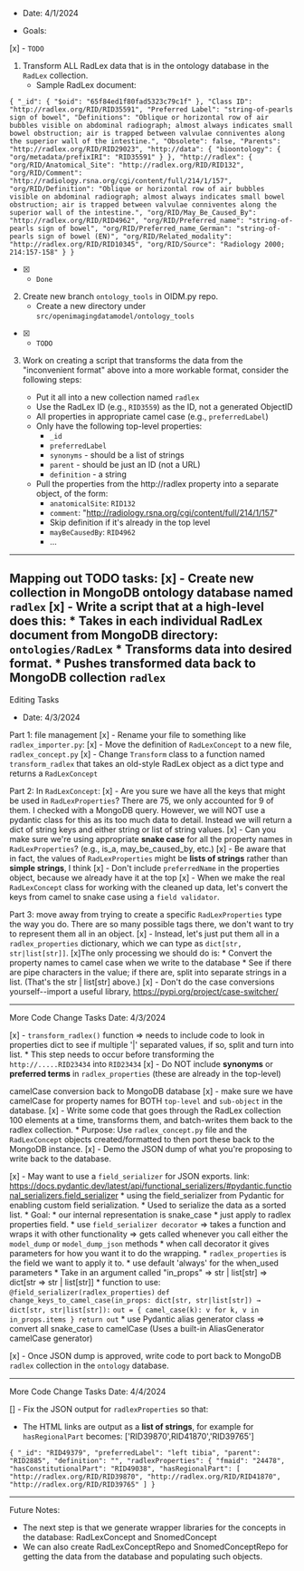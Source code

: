 * Date: 4/1/2024

* Goals:


[x] - `TODO`
1. Transform ALL RadLex data that is in the ontology database in the `RadLex` collection.
    * Sample RadLex document:

`
{
  "_id": {
    "$oid": "65f84ed1f80fad5323c79c1f"
  },
  "Class ID": "http://radlex.org/RID/RID35591",
  "Preferred Label": "string-of-pearls sign of bowel",
  "Definitions": "Oblique or horizontal row of air bubbles visible on abdominal radiograph; almost always indicates small bowel obstruction; air is trapped between valvulae conniventes along the superior wall of the intestine.",
  "Obsolete": false,
  "Parents": "http://radlex.org/RID/RID29023",
  "http://data": {
    "bioontology": {
      "org/metadata/prefixIRI": "RID35591"
    }
  },
  "http://radlex": {
    "org/RID/Anatomical_Site": "http://radlex.org/RID/RID132",
    "org/RID/Comment": "http://radiology.rsna.org/cgi/content/full/214/1/157",
    "org/RID/Definition": "Oblique or horizontal row of air bubbles visible on abdominal radiograph; almost always indicates small bowel obstruction; air is trapped between valvulae conniventes along the superior wall of the intestine.",
    "org/RID/May_Be_Caused_By": "http://radlex.org/RID/RID4962",
    "org/RID/Preferred_name": "string-of-pearls sign of bowel",
    "org/RID/Preferred_name_German": "string-of-pearls sign of bowel (EN)",
    "org/RID/Related_modality": "http://radlex.org/RID/RID10345",
    "org/RID/Source": "Radiology 2000; 214:157-158"
  }
}
`

* [x] - `Done`
2. Create new branch `ontology_tools` in OIDM.py repo.
    * Create a new directory under `src/openimagingdatamodel/ontology_tools`



* [x] - `TODO`
3. Work on creating a script that transforms the data from the "inconvenient format" above into a more workable format, consider the following steps:

    * Put it all into a new collection named `radlex`
    * Use the RadLex ID (e.g., `RID3559`) as the ID, not a generated ObjectID
    * All properties in appropriate camel case (e.g., `preferredLabel`)
    * Only have the following top-level properties:
        * `_id`
        * `preferredLabel`
        * `synonyms` - should be a list of strings
        * `parent` - should be just an ID (not a URL)
        * `definition` - a string
    * Pull the properties from the http://radlex property into a separate object, of the form:
        * `anatomicalSite`: `RID132`
        * `comment`: "http://radiology.rsna.org/cgi/content/full/214/1/157"
        * Skip definition if it's already in the top level
        * `mayBeCausedBy`: `RID4962`
        * ...

-------------------------------------------------------------------------------------------------------------------------------------------------
Mapping out TODO tasks:
[x] - Create new collection in MongoDB ontology database named `radlex`
[x] - Write a script that at a high-level does this:
        * Takes in each individual RadLex document from MongoDB directory: `ontologies/RadLex`
        * Transforms data into desired format.
        * Pushes transformed data back to MongoDB collection `radlex`
-----------------------------------------------------------------------------------------------------------------------------------------------
Editing Tasks
* Date: 4/3/2024

Part 1: file management
[x] - Rename your file to something like `radlex_importer.py`:
[x] - Move the definition of `RadLexConcept` to a new file, `radlex_concept.py`
[x] - Change `Transform` class to a function named `transform_radlex` that takes an old-style RadLex object as a dict type and returns a `RadLexConcept`



Part 2: In `RadLexConcept`:
[x] - Are you sure we have all the keys that might be used in `RadLexProperties`? There are 75, we only accounted for 9 of them. I checked with a MongoDB query. However, we will NOT use a pydantic class for this as its too much data to detail. Instead we will return a dict of string keys and either string or list of string values.
[x] - Can you make sure we're using appropriate **snake case** for all the property names in `RadLexProperties`? (e.g., is_a, may_be_caused_by, etc.)
[x] - Be aware that in fact, the values of `RadLexProperties` might be **lists of strings** rather than **simple strings**, I think
[x] - Don't include `preferredName` in the properties object, because we already have it at the top
[x] - When we make the real `RadLexConcept` class for working with the cleaned up data, let's convert the keys from camel to snake case using a `field validator`.

Part 3: move away from trying to create a specific `RadLexProperties` type the way you do. There are so many possible tags there, we don't want to try to represent them all in an object.
[x] - Instead, let's just put them all in a `radlex_properties` dictionary, which we can type as `dict[str, str|list[str]]`.
[x]The only processing we should do is:
    * Convert the property names to camel case when we write to the database
    * See if there are pipe characters in the value; if there are, split into separate strings in a list. (That's the str | list[str] above.)
[x] - Don't do the case conversions yourself--import a useful library, https://pypi.org/project/case-switcher/

---------------------------------------------------------------------------------------------------------------------------------------------------------------------
More Code Change Tasks
Date: 4/3/2024

[x] - `transform_radlex()` function => needs to include code to look in properties dict to see if multiple '|' separated values, if so, split and turn into list.
      * This step needs to occur before transforming the `http://.....RID23434` into `RID23434`
[x] - Do NOT include **synonyms** or **preferred terms** in `radlex_properties` (these are already in the top-level)



camelCase conversion back to MongoDB database
[x] - make sure we have camelCase for property names for BOTH `top-level` and `sub-object` in the database.
[x] - Write some code that goes through the RadLex collection 100 elements at a time, transforms them, and batch-writes them back to the radlex collection.
    * Purpose: Use `radlex_concept.py` file and the `RadLexConcept` objects created/formatted to then port these back to the MongoDB instance.
[x] - Demo the JSON dump of what you're proposing to write back to the database.

[x] - May want to use a `field_serializer` for JSON exports. link: https://docs.pydantic.dev/latest/api/functional_serializers/#pydantic.functional_serializers.field_serializer
    * using the field_serializer from Pydantic for enabling custom field serialization.
    * Used to serialize the data as a sorted list.
    * Goal:
      * our internal representation is snake_case
      * just apply to radlex properties field.
      * use `field_serializer decorator` => takes a function and wraps it with other functionality => gets called whenever you call either the `model_dump` or `model_dump_json` methods
      * when call decorator it gives parameters for how you want it to do the wrapping.
      * `radlex_properties` is the field we want to apply it to.
      * use default 'always' for the when_used parameters
      * Take in an argument called "in_props" => str | list[str] => dict[str => str | list[str]]
      * function to use:
            `@field_serializer(radlex_properties)`
            `def change_keys_to_camel_case(in_props: dict[str, str|list[str]) → dict[str, str|list[str]):`
                  `out = { camel_case(k): v for k, v in in_props.items } return out`
      * use Pydantic alias generator class => convert all snake_case to camelCase (Uses a built-in AliasGenerator camelCase generator)



[x] - Once JSON dump is approved, write code to port back to MongoDB `radlex` collection in the `ontology` database.

-------------------------------------------------------------------------------------------------------------------------------------------------------------------
More Code Change Tasks
Date: 4/4/2024

[] - Fix the JSON output for `radlexProperties` so that:
  * The HTML links are output as a **list of strings**, for example for `hasRegionalPart` becomes: ['RID39870',RID41870','RID39765']

`{
  "_id": "RID49379",
  "preferredLabel": "left tibia",
  "parent": "RID2885",
  "definition": "",
  "radlexProperties": {
    "fmaid": "24478",
    "hasConstitutionalPart": "RID49038",
    "hasRegionalPart": [
      "http://radlex.org/RID/RID39870",
      "http://radlex.org/RID/RID41870",
      "http://radlex.org/RID/RID39765"
    ]
  }`

------------------------------------------------------------------------------------------------------------------------------------------------
Future Notes:
* The next step is that we generate wrapper libraries for the concepts in the database: RadLexConcept and SnomedConcept
* We can also create RadLexConceptRepo and SnomedConceptRepo for getting the data from the database and populating such objects.

